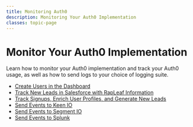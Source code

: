 ```yaml
---
title: Monitoring Auth0
description: Monitoring Your Auth0 Implementation
classes: topic-page
---
```


<div class="topic-page-header">
  <div data-name="example" class="topic-page-badge"></div>
  <h1>Monitor Your Auth0 Implementation</h1>
  <p>
    Learn how to monitor your Auth0 implementation and track your Auth0 usage, as well as how to send logs to your choice of logging suite.
  </p>
</div>

<ul class="topic-links">
  <li>
    <i class="icon icon-budicon-715"></i><a href="/monitoring/how-to-monitor-auth0">Create Users in the Dashboard</a>
  </li>
  <li>
    <i class="icon icon-budicon-715"></i><a href="/monitoring/tracking-new-leads-in-salesforce-and-raplead">Track New Leads in Salesforce with RapLeaf Information</a>
  </li>
  <li>
    <i class="icon icon-budicon-715"></i><a href="/monitoring/track-signups-enrich-user-profile-generate-leads">Track Signups, Enrich User Profiles, and Generate New Leads</a>
  </li>
  <li>
    <i class="icon icon-budicon-715"></i><a href="/monitoring/sending-events-to-keenio">Send Events to Keen IO</a>
  </li>
  <li>
    <i class="icon icon-budicon-715"></i><a href="/monitoring/sending-events-to-segmentio">Send Events to Segment IO</a>
  </li>
  <li>
    <i class="icon icon-budicon-715"></i><a href="/monitoring/sending-events-to-splunk">Send Events to Splunk</a>
  </li>
</ul>